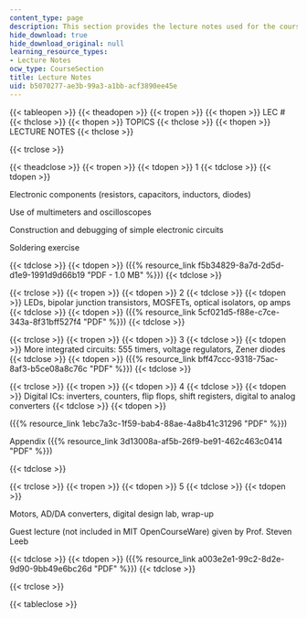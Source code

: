 ```yaml
---
content_type: page
description: This section provides the lecture notes used for the course.
hide_download: true
hide_download_original: null
learning_resource_types:
- Lecture Notes
ocw_type: CourseSection
title: Lecture Notes
uid: b5070277-ae3b-99a3-a1bb-acf3890ee45e
---
```


{{< tableopen >}}
{{< theadopen >}}
{{< tropen >}}
{{< thopen >}}
LEC #
{{< thclose >}}
{{< thopen >}}
TOPICS
{{< thclose >}}
{{< thopen >}}
LECTURE NOTES
{{< thclose >}}

{{< trclose >}}

{{< theadclose >}}
{{< tropen >}}
{{< tdopen >}}
1
{{< tdclose >}}
{{< tdopen >}}


Electronic components (resistors, capacitors, inductors, diodes)

Use of multimeters and oscilloscopes

Construction and debugging of simple electronic circuits

Soldering exercise


{{< tdclose >}}
{{< tdopen >}}
({{% resource_link f5b34829-8a7d-2d5d-d1e9-1991d9d66b19 "PDF - 1.0 MB" %}})
{{< tdclose >}}

{{< trclose >}}
{{< tropen >}}
{{< tdopen >}}
2
{{< tdclose >}}
{{< tdopen >}}
LEDs, bipolar junction transistors, MOSFETs, optical isolators, op amps
{{< tdclose >}}
{{< tdopen >}}
({{% resource_link 5cf021d5-f88e-c7ce-343a-8f31bff527f4 "PDF" %}})
{{< tdclose >}}

{{< trclose >}}
{{< tropen >}}
{{< tdopen >}}
3
{{< tdclose >}}
{{< tdopen >}}
More integrated circuits: 555 timers, voltage regulators, Zener diodes
{{< tdclose >}}
{{< tdopen >}}
({{% resource_link bff47ccc-9318-75ac-8af3-b5ce08a8c76c "PDF" %}})
{{< tdclose >}}

{{< trclose >}}
{{< tropen >}}
{{< tdopen >}}
4
{{< tdclose >}}
{{< tdopen >}}
Digital ICs: inverters, counters, flip flops, shift registers, digital to analog converters
{{< tdclose >}}
{{< tdopen >}}


({{% resource_link 1ebc7a3c-1f59-bab4-88ae-4a8b41c31296 "PDF" %}})

Appendix ({{% resource_link 3d13008a-af5b-26f9-be91-462c463c0414 "PDF" %}})


{{< tdclose >}}

{{< trclose >}}
{{< tropen >}}
{{< tdopen >}}
5
{{< tdclose >}}
{{< tdopen >}}


Motors, AD/DA converters, digital design lab, wrap-up

Guest lecture (not included in MIT OpenCourseWare) given by Prof. Steven Leeb


{{< tdclose >}}
{{< tdopen >}}
({{% resource_link a003e2e1-99c2-8d2e-9d90-9bb49e6bc26d "PDF" %}})
{{< tdclose >}}

{{< trclose >}}

{{< tableclose >}}